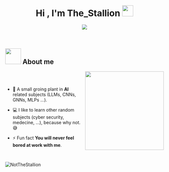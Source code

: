 <h1 align="center">Hi , I'm The_Stallion <img src="https://i.giphy.com/media/v1.Y2lkPTc5MGI3NjExcnR6MXNrdGpvaDFjOTcwaHdhaDB4eXF2NDFtbzN5ejBmYmlzbXY3dyZlcD12MV9pbnRlcm5hbF9naWZfYnlfaWQmY3Q9Zw/OpBA2nKQog7LENz8Of/giphy.gif" width="35"></h1>
<p align="center">
  <a href="https://github.com/DenverCoder1/readme-typing-svg"><img src="https://readme-typing-svg.herokuapp.com?font=Time+New+Roman&color=FFD700&size=25&center=true&vCenter=true&width=600&height=100&lines=Computer+Science+Engineer;AI+Enthusiast;Always+learning+new+things"></a>
</p>


<br>

## <picture><img src = "https://i.giphy.com/media/v1.Y2lkPTc5MGI3NjExaWdhcm9kNmdsdWV4dGd1dDFkdm0yNGt3dW9nYzRxbTd0bjZuMDVpOSZlcD12MV9pbnRlcm5hbF9naWZfYnlfaWQmY3Q9Zw/0hv8d4HrDVI6m7w7pF/giphy.gif" width = 50px></picture> About me

<picture> <img align="right" src="https://i.giphy.com/media/v1.Y2lkPTc5MGI3NjExMGF5enF6OHp1aTZ5MWp0NXQwNnlwOHlmOGp6d2d2NWxlOHZwaXIwZiZlcD12MV9pbnRlcm5hbF9naWZfYnlfaWQmY3Q9Zw/Pcmac1K2xdMoBpVWSw/giphy.gif" width = 250px></picture>

<br>
<br>

- 🌱 A small groing plant in **AI** related subjects (LLMs, CNNs, GNNs, MLPs ...).
          
- 💻 I like to learn other random subjects (cyber security, medecine, ...), because why not. 😅

- ⚡ Fun fact **You will never feel bored at work with me**.

<br>

<p align="left"> <img src="https://komarev.com/ghpvc/?username=NotTheStallion&label=Profile%20views&color=0e75b6&style=flat" alt="NotTheStallion" /> </p>


